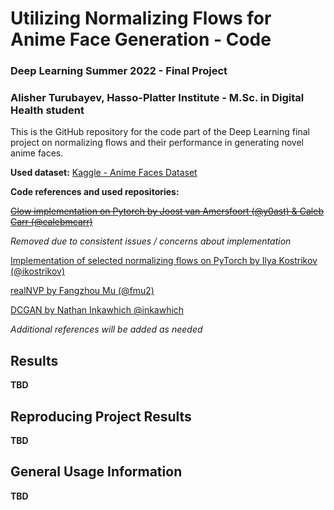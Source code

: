 # Utilizing Normalizing Flows for Anime Face Generation - Code
### Deep Learning Summer 2022 - Final Project
### Alisher Turubayev, Hasso-Platter Institute - M.Sc. in Digital Health student

This is the GitHub repository for the code part of the Deep Learning final project on normalizing flows and their performance in generating novel anime faces. 

**Used dataset:**
[Kaggle - Anime Faces Dataset](https://www.kaggle.com/datasets/splcher/animefacedataset)

**Code references and used repositories:**

~~[Glow implementation on Pytorch by Joost van Amersfoort (@y0ast) & Caleb Carr (@calebmcarr)](https://github.com/y0ast/Glow-PyTorch)~~

*Removed due to consistent issues / concerns about implementation*

[Implementation of selected normalizing flows on PyTorch by Ilya Kostrikov (@ikostrikov)](https://github.com/ikostrikov/pytorch-flows)

[realNVP by Fangzhou Mu (@fmu2)](https://github.com/fmu2/realNVP)

[DCGAN by Nathan Inkawhich @inkawhich](https://github.com/pytorch/tutorials/blob/master/beginner_source/dcgan_faces_tutorial.py)

*Additional references will be added as needed*

## Results
**TBD**

## Reproducing Project Results
**TBD**

## General Usage Information
**TBD**